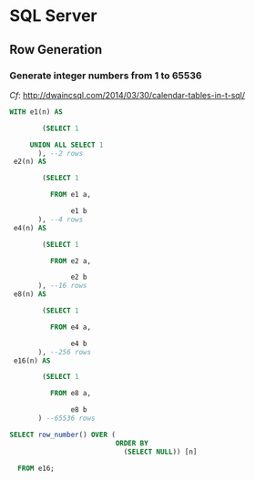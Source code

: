 # SQL Server

## Row Generation

### Generate integer numbers from 1 to 65536 

*Cf*: http://dwaincsql.com/2014/03/30/calendar-tables-in-t-sql/

[embedmd]:# (sql/sqlserver-generate-integers-less-than-65536.sql)
```sql
WITH e1(n) AS

        (SELECT 1

     UNION ALL SELECT 1
       ), --2 rows
 e2(n) AS

        (SELECT 1

          FROM e1 a,

               e1 b
       ), --4 rows
 e4(n) AS

        (SELECT 1

          FROM e2 a,

               e2 b
       ), --16 rows
 e8(n) AS

        (SELECT 1

          FROM e4 a,

               e4 b
       ), --256 rows
 e16(n) AS

        (SELECT 1

          FROM e8 a,

               e8 b
       ) --65536 rows

SELECT row_number() OVER (
                          ORDER BY
                            (SELECT NULL)) [n]

  FROM e16;
```


